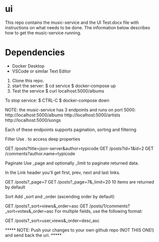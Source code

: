 # ui
This repo contains the music-service and the UI Test.docx file with instructions on what needs to be done.  The information below describes how to get the music-service running.

# Dependencies
- Docker Desktop
- VSCode or similar Text Editor

1) Clone this repo.
2) start the server:
    $ cd service
    $ docker-compose up
4) Test the service
    $ curl localhost:5000/albums

To stop service:
    $ CTRL-C
    $ docker-compose down

NOTE: the music-service has 3 endpoints and runs on port 5000:
http://localhost:5000/albums
http://localhost:5000/artists
http://localhost:5000/songs

Each of these endpoints supports pagination, sorting and filtering

Filter
Use . to access deep properties

GET /posts?title=json-server&author=typicode
GET /posts?id=1&id=2
GET /comments?author.name=typicode

Paginate
Use _page and optionally _limit to paginate returned data.

In the Link header you'll get first, prev, next and last links.

GET /posts?_page=7
GET /posts?_page=7&_limit=20
10 items are returned by default

Sort
Add _sort and _order (ascending order by default)

GET /posts?_sort=views&_order=asc
GET /posts/1/comments?_sort=votes&_order=asc
For multiple fields, use the following format:

GET /posts?_sort=user,views&_order=desc,asc


***** NOTE: Push your changes to your own github repo (NOT THIS ONE!) and send back the uri. *****
